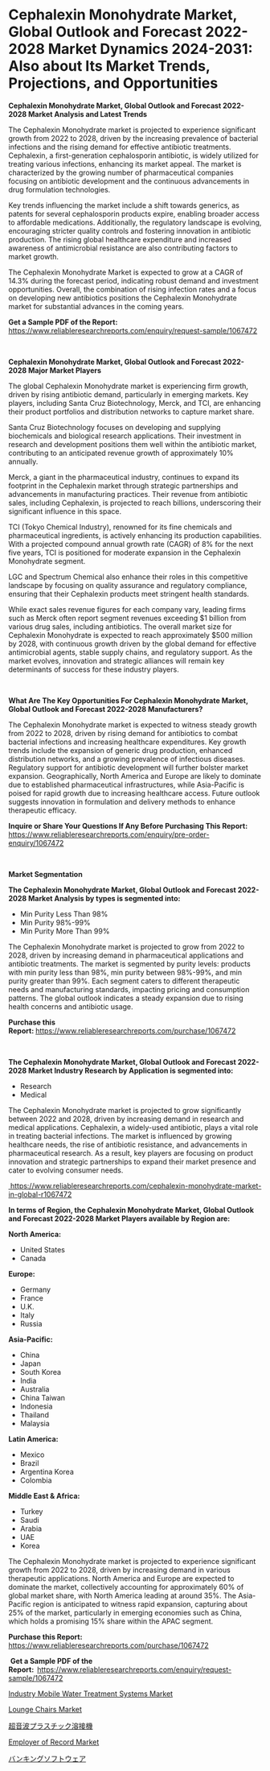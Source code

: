 <p><h1>Cephalexin Monohydrate Market, Global Outlook and Forecast 2022-2028 Market Dynamics 2024-2031: Also about Its Market Trends, Projections, and Opportunities</h1></p><p><strong>Cephalexin Monohydrate Market, Global Outlook and Forecast 2022-2028 Market Analysis and Latest Trends</strong></p>
<p><p>The Cephalexin Monohydrate market is projected to experience significant growth from 2022 to 2028, driven by the increasing prevalence of bacterial infections and the rising demand for effective antibiotic treatments. Cephalexin, a first-generation cephalosporin antibiotic, is widely utilized for treating various infections, enhancing its market appeal. The market is characterized by the growing number of pharmaceutical companies focusing on antibiotic development and the continuous advancements in drug formulation technologies.</p><p>Key trends influencing the market include a shift towards generics, as patents for several cephalosporin products expire, enabling broader access to affordable medications. Additionally, the regulatory landscape is evolving, encouraging stricter quality controls and fostering innovation in antibiotic production. The rising global healthcare expenditure and increased awareness of antimicrobial resistance are also contributing factors to market growth.</p><p>The Cephalexin Monohydrate Market is expected to grow at a CAGR of 14.3% during the forecast period, indicating robust demand and investment opportunities. Overall, the combination of rising infection rates and a focus on developing new antibiotics positions the Cephalexin Monohydrate market for substantial advances in the coming years.</p></p>
<p><strong>Get a Sample PDF of the Report:&nbsp;</strong> <a href="https://www.reliableresearchreports.com/enquiry/request-sample/1067472">https://www.reliableresearchreports.com/enquiry/request-sample/1067472</a></p>
<p>&nbsp;</p>
<p><strong>Cephalexin Monohydrate Market, Global Outlook and Forecast 2022-2028 Major Market Players</strong></p>
<p><p>The global Cephalexin Monohydrate market is experiencing firm growth, driven by rising antibiotic demand, particularly in emerging markets. Key players, including Santa Cruz Biotechnology, Merck, and TCI, are enhancing their product portfolios and distribution networks to capture market share.</p><p>Santa Cruz Biotechnology focuses on developing and supplying biochemicals and biological research applications. Their investment in research and development positions them well within the antibiotic market, contributing to an anticipated revenue growth of approximately 10% annually.</p><p>Merck, a giant in the pharmaceutical industry, continues to expand its footprint in the Cephalexin market through strategic partnerships and advancements in manufacturing practices. Their revenue from antibiotic sales, including Cephalexin, is projected to reach billions, underscoring their significant influence in this space.</p><p>TCI (Tokyo Chemical Industry), renowned for its fine chemicals and pharmaceutical ingredients, is actively enhancing its production capabilities. With a projected compound annual growth rate (CAGR) of 8% for the next five years, TCI is positioned for moderate expansion in the Cephalexin Monohydrate segment.</p><p>LGC and Spectrum Chemical also enhance their roles in this competitive landscape by focusing on quality assurance and regulatory compliance, ensuring that their Cephalexin products meet stringent health standards.</p><p>While exact sales revenue figures for each company vary, leading firms such as Merck often report segment revenues exceeding $1 billion from various drug sales, including antibiotics. The overall market size for Cephalexin Monohydrate is expected to reach approximately $500 million by 2028, with continuous growth driven by the global demand for effective antimicrobial agents, stable supply chains, and regulatory support. As the market evolves, innovation and strategic alliances will remain key determinants of success for these industry players.</p></p>
<p>&nbsp;</p>
<p><strong>What Are The Key Opportunities For Cephalexin Monohydrate Market, Global Outlook and Forecast 2022-2028 Manufacturers?</strong></p>
<p><p>The Cephalexin Monohydrate market is expected to witness steady growth from 2022 to 2028, driven by rising demand for antibiotics to combat bacterial infections and increasing healthcare expenditures. Key growth trends include the expansion of generic drug production, enhanced distribution networks, and a growing prevalence of infectious diseases. Regulatory support for antibiotic development will further bolster market expansion. Geographically, North America and Europe are likely to dominate due to established pharmaceutical infrastructures, while Asia-Pacific is poised for rapid growth due to increasing healthcare access. Future outlook suggests innovation in formulation and delivery methods to enhance therapeutic efficacy.</p></p>
<p><strong>Inquire or Share Your Questions If Any Before Purchasing This Report:</strong> <a href="https://www.reliableresearchreports.com/enquiry/pre-order-enquiry/1067472">https://www.reliableresearchreports.com/enquiry/pre-order-enquiry/1067472</a></p>
<p>&nbsp;</p>
<p><strong>Market Segmentation</strong></p>
<p><strong>The Cephalexin Monohydrate Market, Global Outlook and Forecast 2022-2028 Market Analysis by types is segmented into:</strong></p>
<p><ul><li>Min Purity Less Than 98%</li><li>Min Purity 98%-99%</li><li>Min Purity More Than 99%</li></ul></p>
<p><p>The Cephalexin Monohydrate market is projected to grow from 2022 to 2028, driven by increasing demand in pharmaceutical applications and antibiotic treatments. The market is segmented by purity levels: products with min purity less than 98%, min purity between 98%-99%, and min purity greater than 99%. Each segment caters to different therapeutic needs and manufacturing standards, impacting pricing and consumption patterns. The global outlook indicates a steady expansion due to rising health concerns and antibiotic usage.</p></p>
<p><strong>Purchase this Report:&nbsp;</strong><a href="https://www.reliableresearchreports.com/purchase/1067472">https://www.reliableresearchreports.com/purchase/1067472</a></p>
<p>&nbsp;</p>
<p><strong>The Cephalexin Monohydrate Market, Global Outlook and Forecast 2022-2028 Market Industry Research by Application is segmented into:</strong></p>
<p><ul><li>Research</li><li>Medical</li></ul></p>
<p><p>The Cephalexin Monohydrate market is projected to grow significantly between 2022 and 2028, driven by increasing demand in research and medical applications. Cephalexin, a widely-used antibiotic, plays a vital role in treating bacterial infections. The market is influenced by growing healthcare needs, the rise of antibiotic resistance, and advancements in pharmaceutical research. As a result, key players are focusing on product innovation and strategic partnerships to expand their market presence and cater to evolving consumer needs.</p></p>
<p><a href="https://www.reliableresearchreports.com/cephalexin-monohydrate-market-in-global-r1067472">&nbsp;https://www.reliableresearchreports.com/cephalexin-monohydrate-market-in-global-r1067472</a></p>
<p><strong>In terms of Region, the Cephalexin Monohydrate Market, Global Outlook and Forecast 2022-2028 Market Players available by Region are:</strong></p>
<p>
    <p> <strong> North America: </strong>
        <ul>
            <li>United States</li>
            <li>Canada</li>
        </ul>
        </p> 
    <p> <strong> Europe: </strong>
        <ul>
            <li>Germany</li>
            <li>France</li>
            <li>U.K.</li>
            <li>Italy</li>
            <li>Russia</li>
        </ul>
        </p> 
    <p> <strong> Asia-Pacific: </strong>
        <ul>
            <li>China</li>
            <li>Japan</li>
            <li>South Korea</li>
            <li>India</li>
            <li>Australia</li>
            <li>China Taiwan</li>
            <li>Indonesia</li>
            <li>Thailand</li>
            <li>Malaysia</li>
        </ul>
        </p> 
    <p> <strong> Latin America: </strong>
        <ul>
            <li>Mexico</li>
            <li>Brazil</li>
            <li>Argentina Korea</li>
            <li>Colombia</li>
        </ul>
        </p> 
    <p> <strong> Middle East & Africa: </strong>
        <ul>
            <li>Turkey</li>
            <li>Saudi</li>
            <li>Arabia</li>
            <li>UAE</li>
            <li>Korea</li>
        </ul>
    </p>
    </p>
<p><p>The Cephalexin Monohydrate market is projected to experience significant growth from 2022 to 2028, driven by increasing demand in various therapeutic applications. North America and Europe are expected to dominate the market, collectively accounting for approximately 60% of global market share, with North America leading at around 35%. The Asia-Pacific region is anticipated to witness rapid expansion, capturing about 25% of the market, particularly in emerging economies such as China, which holds a promising 15% share within the APAC segment.</p></p>
<p><strong>Purchase this Report: </strong><a href="https://www.reliableresearchreports.com/purchase/1067472">https://www.reliableresearchreports.com/purchase/1067472</a></p>
<p>&nbsp;<strong>Get a Sample PDF of the Report:&nbsp;&nbsp;</strong><a href="https://www.reliableresearchreports.com/enquiry/request-sample/1067472">https://www.reliableresearchreports.com/enquiry/request-sample/1067472</a></p>
<p><strong></strong></p>
<p><p><a href="https://issuu.com/reportprime-2/docs/industry-mobile-water-treatment-sys_1a7b2da730803e">Industry Mobile Water Treatment Systems Market</a></p><p><a href="https://medium.com/@rosslarkin2012/global-lounge-chairs-market-sector-types-applications-market-player-strategies-regional-growth-b0b12eca106b">Lounge Chairs Market</a></p><p><a href="https://medium.com/@samleite85/%E8%B6%85%E9%9F%B3%E6%B3%A2%E3%83%97%E3%83%A9%E3%82%B9%E3%83%81%E3%83%83%E3%82%AF%E6%BA%B6%E6%8E%A5%E6%A9%9F%E7%94%A3%E6%A5%AD%E5%88%86%E6%9E%90%E3%83%AC%E3%83%9D%E3%83%BC%E3%83%88-%E3%82%A2%E3%83%97%E3%83%AA%E3%82%B1%E3%83%BC%E3%82%B7%E3%83%A7%E3%83%B3-%E5%9C%B0%E5%9F%9F-%E7%AB%B6%E4%BA%89%E6%88%A6%E7%95%A5%E5%88%A5%E3%81%AE%E5%B8%82%E5%A0%B4%E8%A6%8F%E6%A8%A1-%E3%82%B7%E3%82%A7%E3%82%A2-%E3%83%88%E3%83%AC%E3%83%B3%E3%83%89-2024%E5%B9%B4-2031%E5%B9%B4-924eb4affbd5">超音波プラスチック溶接機</a></p><p><a href="https://www.linkedin.com/pulse/global-employer-record-industry-analysis-report-market-size-ravoe?trackingId=0f12jrkJRnKBpEcubEzqPw%3D%3D">Employer of Record Market</a></p><p><a href="https://medium.com/@felicidadbucar3s/%E9%8A%80%E8%A1%8C%E3%82%BD%E3%83%95%E3%83%88%E3%82%A6%E3%82%A7%E3%82%A2%E5%B8%82%E5%A0%B4%E8%A6%8F%E6%A8%A1-%E6%88%90%E9%95%B7%E5%8B%95%E5%90%91-%E7%B5%B1%E8%A8%88%E3%81%8A%E3%82%88%E3%81%B3%E4%BA%88%E6%B8%AC-2024-2031-b1f809a09069">バンキングソフトウェア</a></p></p>